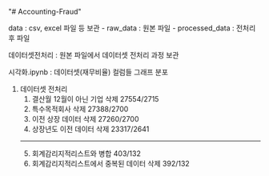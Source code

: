 "# Accounting-Fraud" 

data : csv, excel 파일 등 보관
    - raw_data : 원본 파일
    - processed_data : 전처리 후 파일

데이터셋전처리 : 원본 파일에서 데이터셋 전처리 과정 보관

시각화.ipynb : 데이터셋(재무비율) 컬럼들 그래프 분포 

1. 데이터셋 전처리
    1) 결산월 12월이 아닌 기업 삭제 27554/2715
    2) 특수목적회사 삭제 27388/2700
    3) 이전 상장 데이터 삭제 27260/2700
    4) 상장년도 이전 데이터 삭제 23317/2641
    ------------------------------------------
    5) 회계감리지적리스트와 병합 403/132
    6) 회계감리지적리스트에서 중복된 데이터 삭제 392/132

